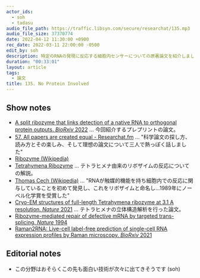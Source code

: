 ```yaml
---
actor_ids:
  - soh
  - tadasu
audio_file_path: https://traffic.libsyn.com/secure/researchat/135.mp3
audio_file_size: 37370774
date: 2022-04-12 11:30:00 +0900
rec_date: 2022-03-11 22:00:00 -0500
edit_by: soh
description: 特定のRNAの発現に反応する細胞内センサーについての原著論文を紹介しました。
duration: "00:33:01"
layout: article
tags:
  - 論文
title: 135. No Protein Involved
---
```


## Show notes
- [A split ribozyme that links detection of a native RNA to orthogonal protein outputs. _BioRxiv_ 2022](https://www.biorxiv.org/content/10.1101/2022.01.12.476080v1) ... 今回紹介するプレプリントの論文。
- [57. All papers are created equal - Researchat.fm](https://researchat.fm/episode/57) ... "科学論文の探し方、読み方とその楽しみ、そして理想の論文について三人で熱っぽく話しました"
- [Ribozyme (Wikipedia)](https://en.wikipedia.org/wiki/Ribozyme)
- [Tetrahymena Ribozyme](http://www.tud.ttu.ee/im/Tonu.Reintamm/shabarova/10.2.html) ... テトラヒメナ由来のリボザイムの反応についての解説。
- [Thomas Cech (Wikipedia)](https://en.wikipedia.org/wiki/Thomas_Cech) ... "RNAが触媒的機能を持ち細胞内での反応に関与していることを初めて発見し、これをリボザイムと命名し...1989年にノーベル化学賞を受賞した"
- [Cryo-EM structures of full-length Tetrahymena ribozyme at 3.1 A resolution. _Nature_ 2021](https://www.nature.com/articles/s41586-021-03803-w) ... テトラヒメナの立体構造解析を行った論文。
- [Ribozyme-mediated repair of defective mRNA by targeted trans-splicing. _Nature_ 1994](https://www.nature.com/articles/371619a0)
- [Raman2RNA: Live-cell label-free prediction of single-cell RNA expression profiles by Raman microscopy. _BioRxiv_ 2021](https://www.biorxiv.org/content/10.1101/2021.11.30.470655v1.full)

## Editorial notes
- この分野はおそらくこの先も面白い技術が次々に出てきそうです (soh)
